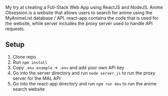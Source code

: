 My try at creating a Full-Stack Web App using ReactJS and NodeJS. Anime Obsession is a website that allows users to search for anime using the MyAnimeList database / API. react-app contains the code that is used for the website, while server includes the proxy server used to handle API requests.

## Setup
1. Clone repo
2. Run `npm install`
3. Copy `.env.example` → `.env` and add your own API key
4. Go into the server directory and run `node server.js` to run the proxy server for the MAL API 
5. Go into the react-app directory and run `npm run dev` to run the anime search website
